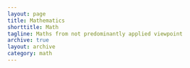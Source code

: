 ```yaml
---
layout: page
title: Mathematics
shorttitle: Math
tagline: Maths from not predominantly applied viewpoint
archive: true
layout: archive
category: math
---
```

